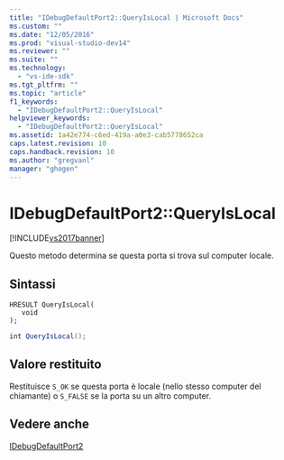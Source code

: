 ```yaml
---
title: "IDebugDefaultPort2::QueryIsLocal | Microsoft Docs"
ms.custom: ""
ms.date: "12/05/2016"
ms.prod: "visual-studio-dev14"
ms.reviewer: ""
ms.suite: ""
ms.technology: 
  - "vs-ide-sdk"
ms.tgt_pltfrm: ""
ms.topic: "article"
f1_keywords: 
  - "IDebugDefaultPort2::QueryIsLocal"
helpviewer_keywords: 
  - "IDebugDefaultPort2::QueryIsLocal"
ms.assetid: 1a42e774-c6ed-419a-a0e3-cab5778652ca
caps.latest.revision: 10
caps.handback.revision: 10
ms.author: "gregvanl"
manager: "ghogen"
---
```

# IDebugDefaultPort2::QueryIsLocal
[!INCLUDE[vs2017banner](../../../code-quality/includes/vs2017banner.md)]

Questo metodo determina se questa porta si trova sul computer locale.  
  
## Sintassi  
  
```cpp#  
HRESULT QueryIsLocal(  
   void  
);  
```  
  
```c#  
int QueryIsLocal();  
```  
  
## Valore restituito  
 Restituisce `S_OK` se questa porta è locale \(nello stesso computer del chiamante\) o `S_FALSE` se la porta su un altro computer.  
  
## Vedere anche  
 [IDebugDefaultPort2](../../../extensibility/debugger/reference/idebugdefaultport2.md)